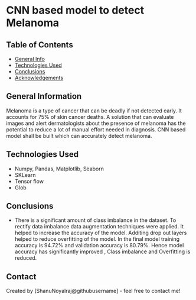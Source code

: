 # CNN based model to detect Melanoma
> 


## Table of Contents
* [General Info](#general-information)
* [Technologies Used](#technologies-used)
* [Conclusions](#conclusions)
* [Acknowledgements](#acknowledgements)

<!-- You can include any other section that is pertinent to your problem -->

## General Information

Melanoma is a type of cancer that can be deadly if not detected early. It accounts for 75% of skin cancer deaths. A solution that can evaluate images and alert dermatologists about the presence of melanoma has the potential to reduce a lot of manual effort needed in diagnosis. CNN based model shall be built which can accurately detect melanoma. 

<!-- You don't have to answer all the questions - just the ones relevant to your project. -->
## Technologies Used
- Numpy, Pandas, Matplotlib, Seaborn
- SKLearn
- Tensor flow
- Glob

## Conclusions
- There is a significant amount of class imbalance in the dataset. To rectify data imbalance data augmentation techniques were applied. 
  It helped to increase the accuracy of the model.
  Additing drop out layers helped to reduce overfitting of the model.
  In the final model training accuracy is 94.72% and validation accuracy is 80.79%.
  Hence model accuracy has significantly improved , Class imbalance and Overfitting is reduced.


<!-- You don't have to answer all the questions - just the ones relevant to your project. -->




<!-- As the libraries versions keep on changing, it is recommended to mention the version of library used in this project -->


## Contact
Created by [ShanuNoyalraj@githubusername] - feel free to contact me!


<!-- Optional -->
<!-- ## License -->
<!-- This project is open source and available under the [... License](). -->

<!-- You don't have to include all sections - just the one's relevant to your project -->
